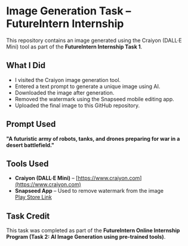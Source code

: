 # Image Generation Task – FutureIntern Internship

This repository contains an image generated using the Craiyon (DALL·E Mini) tool as part of the **FutureIntern Internship Task 1**.

## What I Did
- I visited the Craiyon image generation tool.
- Entered a text prompt to generate a unique image using AI.
- Downloaded the image after generation.
- Removed the watermark using the Snapseed mobile editing app.
- Uploaded the final image to this GitHub repository.

## Prompt Used
**"A futuristic army of robots, tanks, and drones preparing for war in a desert battlefield."**

## Tools Used
- **Craiyon (DALL·E Mini)** – [https://www.craiyon.com](https://www.craiyon.com)  
- **Snapseed App** – Used to remove watermark from the image  
  [Play Store Link](https://play.google.com/store/apps/details?id=com.niksoftware.snapseed)

## Task Credit
This task was completed as part of the **FutureIntern Online Internship Program (Task 2: AI Image Generation using pre-trained tools)**.
